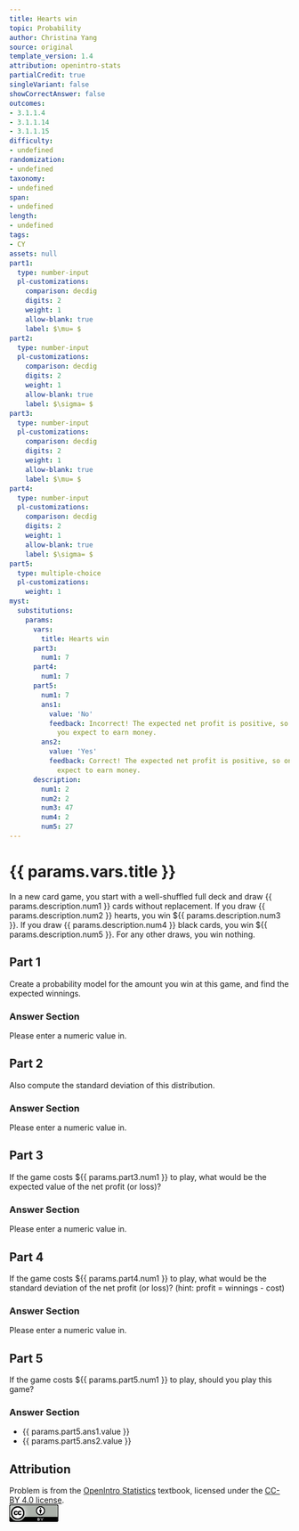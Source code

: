 ```yaml
---
title: Hearts win
topic: Probability
author: Christina Yang
source: original
template_version: 1.4
attribution: openintro-stats
partialCredit: true
singleVariant: false
showCorrectAnswer: false
outcomes:
- 3.1.1.4
- 3.1.1.14
- 3.1.1.15
difficulty:
- undefined
randomization:
- undefined
taxonomy:
- undefined
span:
- undefined
length:
- undefined
tags:
- CY
assets: null
part1:
  type: number-input
  pl-customizations:
    comparison: decdig
    digits: 2
    weight: 1
    allow-blank: true
    label: $\mu= $
part2:
  type: number-input
  pl-customizations:
    comparison: decdig
    digits: 2
    weight: 1
    allow-blank: true
    label: $\sigma= $
part3:
  type: number-input
  pl-customizations:
    comparison: decdig
    digits: 2
    weight: 1
    allow-blank: true
    label: $\mu= $
part4:
  type: number-input
  pl-customizations:
    comparison: decdig
    digits: 2
    weight: 1
    allow-blank: true
    label: $\sigma= $
part5:
  type: multiple-choice
  pl-customizations:
    weight: 1
myst:
  substitutions:
    params:
      vars:
        title: Hearts win
      part3:
        num1: 7
      part4:
        num1: 7
      part5:
        num1: 7
        ans1:
          value: 'No'
          feedback: Incorrect! The expected net profit is positive, so on average
            you expect to earn money.
        ans2:
          value: 'Yes'
          feedback: Correct! The expected net profit is positive, so on average you
            expect to earn money.
      description:
        num1: 2
        num2: 2
        num3: 47
        num4: 2
        num5: 27
---
```

# {{ params.vars.title }}
<div class="mathjax_ignore">
In a new card game, you start with a well-shuffled full deck and draw {{ params.description.num1 }} cards without replacement. If you draw {{ params.description.num2 }} hearts, you win ${{ params.description.num3 }}. If you draw {{ params.description.num4 }} black cards, you win ${{ params.description.num5 }}. For any other draws, you win nothing.
</div>

## Part 1

Create a probability model for the amount you win at this game, and find the expected winnings.

### Answer Section

Please enter a numeric value in.

## Part 2

Also compute the standard deviation of this distribution.

### Answer Section

Please enter a numeric value in.

## Part 3

If the game costs ${{ params.part3.num1 }} to play, what would be the expected value of the net profit (or loss)?

### Answer Section

Please enter a numeric value in.

## Part 4

If the game costs ${{ params.part4.num1 }} to play, what would be the standard deviation of the net profit (or loss)? (hint: profit = winnings - cost)

### Answer Section

Please enter a numeric value in.

## Part 5

If the game costs ${{ params.part5.num1 }} to play, should you play this game?

### Answer Section

- {{ params.part5.ans1.value }}
- {{ params.part5.ans2.value }}

## Attribution

Problem is from the [OpenIntro Statistics](https://openintro.org/book/os/) textbook, licensed under the [CC-BY 4.0 license](https://creativecommons.org/licenses/by/4.0/).<br>![Image representing the Creative Commons 4.0 BY license.](https://raw.githubusercontent.com/firasm/bits/master/by.png)
